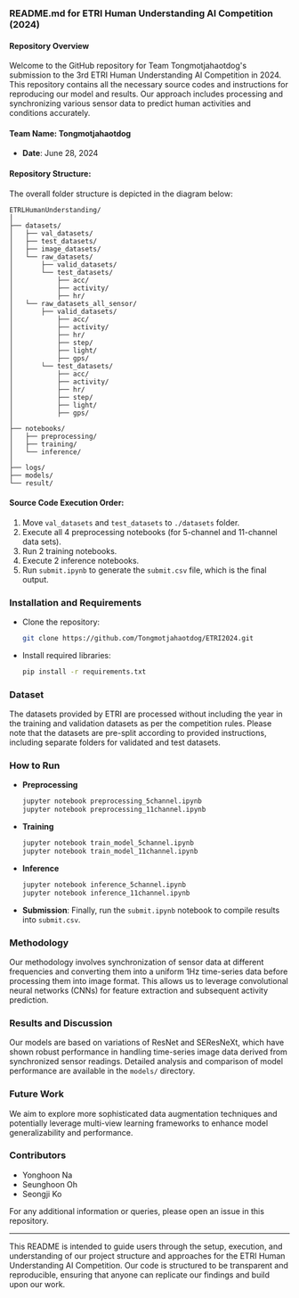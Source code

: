 ### README.md for ETRI Human Understanding AI Competition (2024)

#### Repository Overview
Welcome to the GitHub repository for Team Tongmotjahaotdog's submission to the 3rd ETRI Human Understanding AI Competition in 2024. This repository contains all the necessary source codes and instructions for reproducing our model and results. Our approach includes processing and synchronizing various sensor data to predict human activities and conditions accurately.

#### Team Name: Tongmotjahaotdog
- **Date**: June 28, 2024

#### Repository Structure:
The overall folder structure is depicted in the diagram below:

```
ETRLHumanUnderstanding/
│
├── datasets/
│   ├── val_datasets/
│   ├── test_datasets/
│   ├── image_datasets/
│   └── raw_datasets/
│       ├── valid_datasets/
│       └── test_datasets/
│           ├── acc/
│           ├── activity/
│           ├── hr/
│   └── raw_datasets_all_sensor/
│       ├── valid_datasets/
│           ├── acc/
│           ├── activity/
│           ├── hr/
│           ├── step/
│           ├── light/
│           ├── gps/
│       └── test_datasets/
│           ├── acc/
│           ├── activity/
│           ├── hr/
│           ├── step/
│           ├── light/
│           ├── gps/
│
├── notebooks/
│   ├── preprocessing/
│   ├── training/
│   └── inference/
│
├── logs/
├── models/
└── result/
```

#### Source Code Execution Order:
1. Move `val_datasets` and `test_datasets` to `./datasets` folder.
2. Execute all 4 preprocessing notebooks (for 5-channel and 11-channel data sets).
3. Run 2 training notebooks.
4. Execute 2 inference notebooks.
5. Run `submit.ipynb` to generate the `submit.csv` file, which is the final output.

### Installation and Requirements
- Clone the repository:
  ```bash
  git clone https://github.com/Tongmotjahaotdog/ETRI2024.git
  ```
- Install required libraries:
  ```bash
  pip install -r requirements.txt
  ```

### Dataset
The datasets provided by ETRI are processed without including the year in the training and validation datasets as per the competition rules. Please note that the datasets are pre-split according to provided instructions, including separate folders for validated and test datasets.

### How to Run
- **Preprocessing**
  ```bash
  jupyter notebook preprocessing_5channel.ipynb
  jupyter notebook preprocessing_11channel.ipynb
  ```
- **Training**
  ```bash
  jupyter notebook train_model_5channel.ipynb
  jupyter notebook train_model_11channel.ipynb
  ```
- **Inference**
  ```bash
  jupyter notebook inference_5channel.ipynb
  jupyter notebook inference_11channel.ipynb
  ```
- **Submission**: Finally, run the `submit.ipynb` notebook to compile results into `submit.csv`.

### Methodology
Our methodology involves synchronization of sensor data at different frequencies and converting them into a uniform 1Hz time-series data before processing them into image format. This allows us to leverage convolutional neural networks (CNNs) for feature extraction and subsequent activity prediction.

### Results and Discussion
Our models are based on variations of ResNet and SEResNeXt, which have shown robust performance in handling time-series image data derived from synchronized sensor readings. Detailed analysis and comparison of model performance are available in the `models/` directory.

### Future Work
We aim to explore more sophisticated data augmentation techniques and potentially leverage multi-view learning frameworks to enhance model generalizability and performance.

### Contributors
- Yonghoon Na
- Seunghoon Oh
- Seongji Ko

For any additional information or queries, please open an issue in this repository.

---

This README is intended to guide users through the setup, execution, and understanding of our project structure and approaches for the ETRI Human Understanding AI Competition. Our code is structured to be transparent and reproducible, ensuring that anyone can replicate our findings and build upon our work.